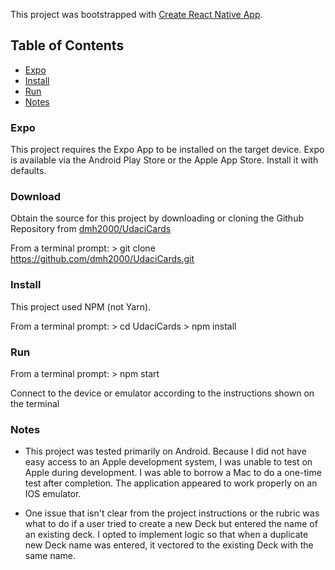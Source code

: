 This project was bootstrapped with [Create React Native App](https://github.com/react-community/create-react-native-app).

## Table of Contents

* [Expo](#Expo)
* [Install](#Install)
* [Run](#Run)
* [Notes](#Notes)

### Expo

This project requires the Expo App to be installed on the target device. Expo is available via the Android Play Store or the Apple App Store.
Install it with defaults.

### Download

Obtain the source for this project by downloading or cloning the Github Repository from [dmh2000/UdaciCards](https://github.com/dmh2000/UdaciCards.git)

From a terminal prompt:
    > git clone https://github.com/dmh2000/UdaciCards.git

### Install

This project used NPM (not Yarn).     

From a terminal prompt:
    > cd UdaciCards
    > npm install

### Run

From a terminal prompt:
    > npm start

Connect to the device or emulator according to the instructions shown on the terminal

### Notes

* This project was tested primarily on Android. Because I did not have easy access to an Apple development system, I was unable to test on Apple
  during development. I was able to borrow a Mac to do a one-time test after completion. The application appeared to work properly on an IOS emulator.

* One issue that isn't clear from the project instructions or the rubric was what to do if a user tried to create a new Deck but entered the name
  of an existing deck. I opted to implement logic so that when a duplicate new Deck name was entered, it vectored to the existing Deck with the same 
  name. 
  

